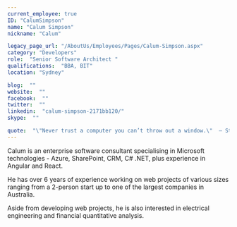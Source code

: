```yaml
---
current_employee: true
ID: "CalumSimpson"
name: "Calum Simpson"
nickname: "Calum"

legacy_page_url: "/AboutUs/Employees/Pages/Calum-Simpson.aspx"
category: "Developers"
role:  "Senior Software Architect "
qualifications:  "BBA, BIT"
location: "Sydney"

blog:  ""
website:  ""
facebook:  ""
twitter:  ""
linkedin:  "calum-simpson-2171bb120/"
skype:  ""

quote:  "\"Never trust a computer you can’t throw out a window.\"  — Steve Wozniak"
---
```


Calum is an enterprise software consultant specialising in Microsoft technologies - Azure, SharePoint, CRM, C# .NET, plus experience in Angular and React. 

He has over 6 years of experience working on web projects of various sizes ranging from a 2-person start up to one of the largest companies in Australia.  

Aside from developing web projects, he is also interested in electrical engineering and financial quantitative analysis.  